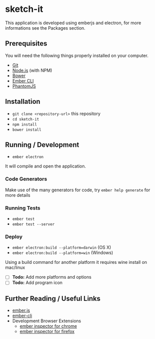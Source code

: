 # sketch-it

This application is developed using emberjs and electron, for more informations see the Packages section.

## Prerequisites

You will need the following things properly installed on your computer.

* [Git](https://git-scm.com/)
* [Node.js](https://nodejs.org/) (with NPM)
* [Bower](https://bower.io/)
* [Ember CLI](https://ember-cli.com/)
* [PhantomJS](http://phantomjs.org/)

## Installation

* `git clone <repository-url>` this repository
* `cd sketch-it`
* `npm install`
* `bower install`

## Running / Development

* `ember electron`

It will compile and open the application.

### Code Generators

Make use of the many generators for code, try `ember help generate` for more details

### Running Tests

* `ember test`
* `ember test --server`

### Deploy

* `ember electron:build --platform=darwin` (OS X)
* `ember electron:build --platform=win` (Windows)

Using a build command for another platform it requires wine install on mac/linux

- [ ] **Todo:** Add more platforms and options
- [ ] **Todo:** Add program icon

## Further Reading / Useful Links

* [ember.js](http://emberjs.com/)
* [ember-cli](https://ember-cli.com/)
* Development Browser Extensions
  * [ember inspector for chrome](https://chrome.google.com/webstore/detail/ember-inspector/bmdblncegkenkacieihfhpjfppoconhi)
  * [ember inspector for firefox](https://addons.mozilla.org/en-US/firefox/addon/ember-inspector/)
